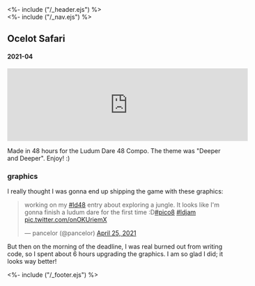 <!DOCTYPE html>
<html>
<head>
<%- include ("/_header.ejs") %>
</head>
<body>
<div class="wrapper">
<%- include ("/_nav.ejs") %>
<section id="main-content">
<h1 class="post-title">Ocelot Safari</h1>
<h4 class="post-meta">2021-04</h4>

<iframe src="https://itch.io/embed/1013525?bg_color=8ecc74&amp;fg_color=291814&amp;link_color=e0964c&amp;border_color=f2cfb8" height="167" width="552" frameborder="0"><a href="https://pancelor.itch.io/ocelot-safari">Ocelot Safari by pancelor</a></iframe>

Made in 48 hours for the Ludum Dare 48 Compo. The theme was "Deeper and Deeper". Enjoy! :)

### graphics

I really thought I was gonna end up shipping the game with these graphics:

<blockquote class="twitter-tweet"><p lang="en" dir="ltr">working on my <a href="https://twitter.com/hashtag/ld48?src=hash&amp;ref_src=twsrc%5Etfw">#ld48</a> entry about exploring a jungle. It looks like I&#39;m gonna finish a ludum dare for the first time :D<a href="https://twitter.com/hashtag/pico8?src=hash&amp;ref_src=twsrc%5Etfw">#pico8</a> <a href="https://twitter.com/hashtag/ldjam?src=hash&amp;ref_src=twsrc%5Etfw">#ldjam</a> <a href="https://t.co/onOKUriemX">pic.twitter.com/onOKUriemX</a></p>&mdash; pancelor (@pancelor) <a href="https://twitter.com/pancelor/status/1386190295574876164?ref_src=twsrc%5Etfw">April 25, 2021</a></blockquote> <script async src="https://platform.twitter.com/widgets.js" charset="utf-8"></script>

But then on the morning of the deadline, I was real burned out from writing code, so I spent about 6 hours upgrading the graphics. I am so glad I did; it looks way better!

</section>
<%- include ("/_footer.ejs") %>
</body>
</html>
